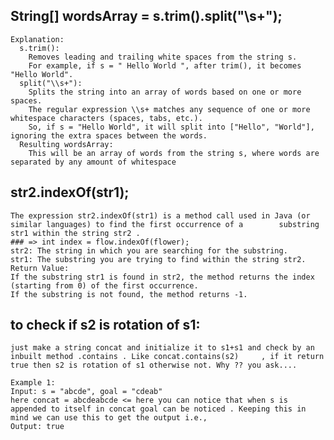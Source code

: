 ## String[] wordsArray = s.trim().split("\\s+");
    Explanation:
      s.trim():
        Removes leading and trailing white spaces from the string s.
        For example, if s = " Hello World ", after trim(), it becomes "Hello World".
      split("\\s+"): 
        Splits the string into an array of words based on one or more spaces.
        The regular expression \\s+ matches any sequence of one or more whitespace characters (spaces, tabs, etc.).
        So, if s = "Hello World", it will split into ["Hello", "World"], ignoring the extra spaces between the words. 
      Resulting wordsArray:
        This will be an array of words from the string s, where words are separated by any amount of whitespace

## str2.indexOf(str1);
    The expression str2.indexOf(str1) is a method call used in Java (or similar languages) to find the first occurrence of a        substring str1 within the string str2 .
    ### => int index = flow.indexOf(flower);
    str2: The string in which you are searching for the substring.
    str1: The substring you are trying to find within the string str2.
    Return Value:
    If the substring str1 is found in str2, the method returns the index (starting from 0) of the first occurrence.
    If the substring is not found, the method returns -1.

## to check if s2 is rotation of s1:
    just make a string concat and initialize it to s1+s1 and check by an inbuilt method .contains . Like concat.contains(s2)     , if it return true then s2 is rotation of s1 otherwise not. Why ?? you ask....

    Example 1:
    Input: s = "abcde", goal = "cdeab"
    here concat = abcdeabcde <= here you can notice that when s is appended to itself in concat goal can be noticed . Keeping this in mind we can use this to get the output i.e.,
    Output: true
